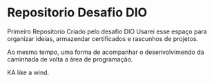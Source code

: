 # Repositorio Desafio DIO
Primeiro Repositorio Criado pelo desafio DIO
Usarei esse espaço para organizar ideias, armazendar certificados e rascunhos de projetos. 

Ao mesmo tempo, uma forma de acompanhar o desenvolvimendo da caminhada de volta a área de programação. 


KA like a wind. 
